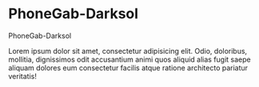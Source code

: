PhoneGab-Darksol
================

PhoneGab-Darksol

Lorem ipsum dolor sit amet, consectetur adipisicing elit. Odio, doloribus, mollitia, dignissimos odit accusantium animi quos aliquid alias fugit saepe aliquam dolores eum consectetur facilis atque ratione architecto pariatur veritatis!


